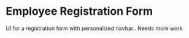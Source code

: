 # Employee Registration Form
 UI for a registration form with personalized navbar.. Needs more work
